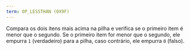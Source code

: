 ```yaml
---
term: OP_LESSTHAN (0X9F)
---
```


Compara os dois itens mais acima na pilha e verifica se o primeiro item é menor que o segundo. Se o primeiro item for menor que o segundo, ele empurra `1` (verdadeiro) para a pilha, caso contrário, ele empurra `0` (falso).